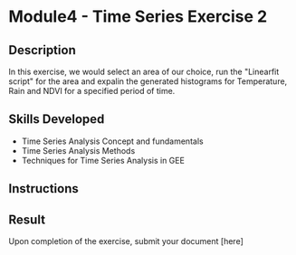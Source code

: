 # Module4 - Time Series Exercise 2

## Description
In this exercise, we would select an area of our choice, run the "Linearfit script" for the area and expalin the generated histograms for Temperature, Rain and NDVI for a specified period of time.

## Skills Developed
- Time Series Analysis Concept and fundamentals
- Time Series Analysis Methods
- Techniques for Time Series Analysis in GEE

## Instructions

## Result
Upon completion of the exercise, submit your document [here] 
